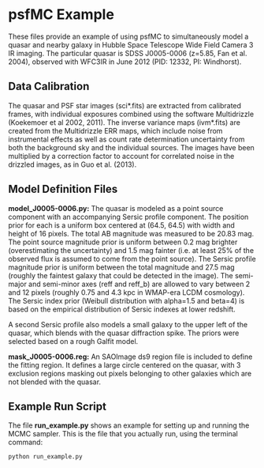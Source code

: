 psfMC Example
=============
These files provide an example of using psfMC to simultaneously model a quasar 
and nearby galaxy in Hubble Space Telescope Wide Field Camera 3 IR imaging. The 
particular quasar is SDSS J0005-0006 (z=5.85, Fan et al. 2004), observed with
WFC3IR in June 2012 (PID: 12332, PI: Windhorst).

Data Calibration
----------------
The quasar and PSF star images (sci*.fits) are extracted from calibrated frames,
with individual exposures combined using the software Multidrizzle (Koekemoer 
et al 2002, 2011). The inverse variance maps (ivm*.fits) are created from the 
Multidrizzle ERR maps, which include noise from instrumental effects as well as 
count rate determination uncertainty from both the background sky and the 
individual sources. The images have been multiplied by a correction factor to 
account for correlated noise in the drizzled images, as in Guo et al. (2013).

Model Definition Files
----------------------
**model_J0005-0006.py:**
The quasar is modeled as a point source component with an accompanying Sersic 
profile component. The position prior for each is a uniform box centered at 
(64.5, 64.5) with width and height of 16 pixels. The total AB magnitude was 
measured to be 20.83 mag. The point source magnitude prior is uniform between 
0.2 mag brighter (overestimating the uncertainty) and 1.5 mag fainter (i.e. at 
least 25% of the observed flux is assumed to come from the point source). The 
Sersic profile magnitude prior is uniform between the total magnitude and 27.5 
mag (roughly the faintest galaxy that could be detected in the image). The 
semi-major and semi-minor axes (reff and reff_b) are allowed to vary between 2 
and 12 pixels (roughly 0.75 and 4.3 kpc in WMAP-era LCDM cosmology). The Sersic 
index prior (Weibull distribution with alpha=1.5 and beta=4) is based on the 
empirical distribution of Sersic indexes at lower redshift. 

A second Sersic profile also models a small galaxy to the upper left of the 
quasar, which blends with the quasar diffraction spike. The priors were selected
based on a rough Galfit model. 

**mask_J0005-0006.reg:** An SAOImage ds9 region file is included to define the 
fitting region. It defines a large circle centered on the quasar, with 3 
exclusion regions masking out pixels belonging to other galaxies which are not 
blended with the quasar.

Example Run Script
------------------
The file **run_example.py** shows an example for setting up and running the 
MCMC sampler. This is the file that you actually run, using the terminal 
command:

    python run_example.py